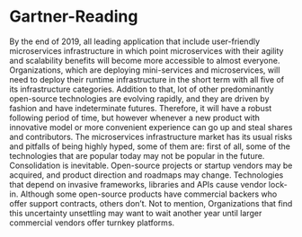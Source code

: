 # Gartner-Reading
By the end of 2019, all leading application that include user-friendly microservices infrastructure in which point microservices with their agility and scalability benefits will become more accessible to almost everyone. Organizations, which are deploying mini-services and microservices, will need to deploy their runtime infrastructure in the short term with all five of its infrastructure categories. Addition to that, lot of other predominantly open-source technologies are evolving rapidly, and they are driven by fashion and have indeterminate futures. Therefore, it will have a robust following period of time, but however whenever a new product with innovative model or more convenient experience can go up and steal shares and contributors. The microservices infrastructure market has its usual risks and pitfalls of being highly hyped, some of them are: first of all, some of the technologies that are popular today may not be popular in the future. Consolidation is inevitable. Open-source projects or startup vendors may be acquired, and product direction and roadmaps may change. Technologies that depend on invasive frameworks, libraries and APIs cause vendor lock-in. Although some open-source products have commercial backers who offer support contracts, others don’t. Not to mention, Organizations that find this uncertainty unsettling may want to wait another year until larger commercial vendors offer turnkey platforms.
